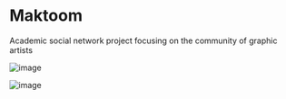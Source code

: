 # Maktoom

Academic social network project focusing on the community of graphic artists


![image](https://github.com/TahaMsv/Negarestan/assets/66914340/2f02103c-d79d-4749-acd4-f8221bf70b28)

![image](https://github.com/TahaMsv/Negarestan/assets/66914340/915968e7-874b-46ed-a333-5d902f436b49)

